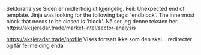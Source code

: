 Sektoranalyse
Siden er midlertidig utilgjengelig. Feil: Unexpected end of template. Jinja was looking for the following tags: 'endblock'. The innermost block that needs to be closed is 'block'. Nå ser jeg denne teksten her..
https://aksjeradar.trade/market-intel/sector-analysis


https://aksjeradar.trade/profile
Vises fortsatt ikke som den skal....redirecter og får feilmelding enda


